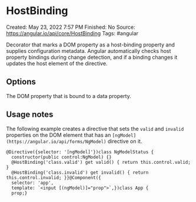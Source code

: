 # HostBinding

Created: May 23, 2022 7:57 PM
Finished: No
Source: https://angular.io/api/core/HostBinding
Tags: #angular

Decorator that marks a DOM property as a host-binding property and supplies configuration metadata. Angular automatically checks host property bindings during change detection, and if a binding changes it updates the host element of the directive.

## Options

The DOM property that is bound to a data property.

## Usage notes

The following example creates a directive that sets the `valid` and `invalid` properties on the DOM element that has an `[ngModel](https://angular.io/api/forms/NgModel)` directive on it.

```
@Directive({selector: '[ngModel]'})class NgModelStatus {
  constructor(public control:NgModel) {}
  @HostBinding('class.valid') get valid() { return this.control.valid; }
  @HostBinding('class.invalid') get invalid() { return this.control.invalid; }}@Component({
  selector: 'app',
  template: `<input [(ngModel)]="prop">`,})class App {
  prop;}
```